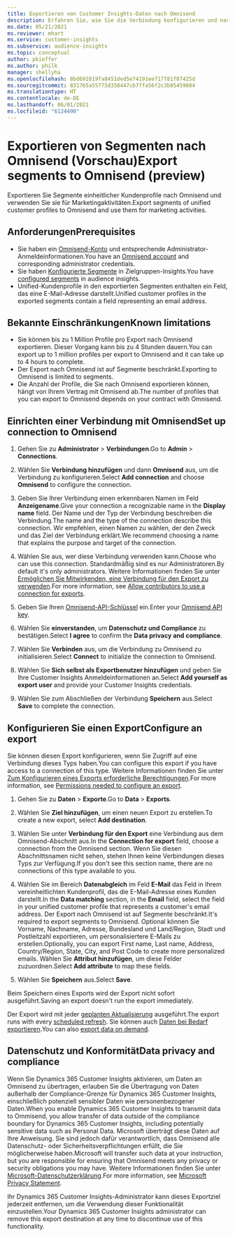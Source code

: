 ```yaml
---
title: Exportieren von Customer Insights-Daten nach Omnisend
description: Erfahren Sie, wie Sie die Verbindung konfigurieren und nach Omnisend exportieren.
ms.date: 05/21/2021
ms.reviewer: mhart
ms.service: customer-insights
ms.subservice: audience-insights
ms.topic: conceptual
author: pkieffer
ms.author: philk
manager: shellyha
ms.openlocfilehash: 8bd692819fa8451ded5e74191ee717f81f87425d
ms.sourcegitcommit: 831765a55775d358447cb7ffa56f2c3b85459084
ms.translationtype: HT
ms.contentlocale: de-DE
ms.lasthandoff: 06/01/2021
ms.locfileid: "6124490"
---
```

# <a name="export-segments-to-omnisend-preview"></a><span data-ttu-id="77a28-103">Exportieren von Segmenten nach Omnisend (Vorschau)</span><span class="sxs-lookup"><span data-stu-id="77a28-103">Export segments to Omnisend (preview)</span></span>

<span data-ttu-id="77a28-104">Exportieren Sie Segmente einheitlicher Kundenprofile nach Omnisend und verwenden Sie sie für Marketingaktivitäten.</span><span class="sxs-lookup"><span data-stu-id="77a28-104">Export segments of unified customer profiles to Omnisend and use them for marketing activities.</span></span>

## <a name="prerequisites"></a><span data-ttu-id="77a28-105">Anforderungen</span><span class="sxs-lookup"><span data-stu-id="77a28-105">Prerequisites</span></span>

-   <span data-ttu-id="77a28-106">Sie haben ein [Omnisend-Konto](https://www.omnisend.com/) und entsprechende Administrator-Anmeldeinformationen.</span><span class="sxs-lookup"><span data-stu-id="77a28-106">You have an [Omnisend account](https://www.omnisend.com/) and corresponding administrator credentials.</span></span>
-   <span data-ttu-id="77a28-107">Sie haben [Konfigurierte Segmente](segments.md) in Zielgruppen-Insights.</span><span class="sxs-lookup"><span data-stu-id="77a28-107">You have [configured segments](segments.md) in audience insights.</span></span>
-   <span data-ttu-id="77a28-108">Unified-Kundenprofile in den exportierten Segmenten enthalten ein Feld, das eine E-Mail-Adresse darstellt.</span><span class="sxs-lookup"><span data-stu-id="77a28-108">Unified customer profiles in the exported segments contain a field representing an email address.</span></span>

## <a name="known-limitations"></a><span data-ttu-id="77a28-109">Bekannte Einschränkungen</span><span class="sxs-lookup"><span data-stu-id="77a28-109">Known limitations</span></span>

- <span data-ttu-id="77a28-110">Sie können bis zu 1 Million Profile pro Export nach Omnisend exportieren. Dieser Vorgang kann bis zu 4 Stunden dauern.</span><span class="sxs-lookup"><span data-stu-id="77a28-110">You can export up to 1 million profiles per export to Omnisend and it can take up to 4 hours to complete.</span></span>
- <span data-ttu-id="77a28-111">Der Export nach Omnisend ist auf Segmente beschränkt.</span><span class="sxs-lookup"><span data-stu-id="77a28-111">Exporting to Omnisend is limited to segments.</span></span>
- <span data-ttu-id="77a28-112">Die Anzahl der Profile, die Sie nach Omnisend exportieren können, hängt von Ihrem Vertrag mit Omnisend ab.</span><span class="sxs-lookup"><span data-stu-id="77a28-112">The number of profiles that you can export to Omnisend depends on your contract with Omnisend.</span></span>

## <a name="set-up-connection-to-omnisend"></a><span data-ttu-id="77a28-113">Einrichten einer Verbindung mit Omnisend</span><span class="sxs-lookup"><span data-stu-id="77a28-113">Set up connection to Omnisend</span></span>

1. <span data-ttu-id="77a28-114">Gehen Sie zu **Administrator** > **Verbindungen**.</span><span class="sxs-lookup"><span data-stu-id="77a28-114">Go to **Admin** > **Connections**.</span></span>

1. <span data-ttu-id="77a28-115">Wählen Sie **Verbindung hinzufügen** und dann **Omnisend** aus, um die Verbindung zu konfigurieren.</span><span class="sxs-lookup"><span data-stu-id="77a28-115">Select **Add connection** and choose **Omnisend** to configure the connection.</span></span>

1. <span data-ttu-id="77a28-116">Geben Sie Ihrer Verbindung einen erkennbaren Namen im Feld **Anzeigename**.</span><span class="sxs-lookup"><span data-stu-id="77a28-116">Give your connection a recognizable name in the **Display name** field.</span></span> <span data-ttu-id="77a28-117">Der Name und der Typ der Verbindung beschreiben die Verbindung.</span><span class="sxs-lookup"><span data-stu-id="77a28-117">The name and the type of the connection describe this connection.</span></span> <span data-ttu-id="77a28-118">Wir empfehlen, einen Namen zu wählen, der den Zweck und das Ziel der Verbindung erklärt.</span><span class="sxs-lookup"><span data-stu-id="77a28-118">We recommend choosing a name that explains the purpose and target of the connection.</span></span>

1. <span data-ttu-id="77a28-119">Wählen Sie aus, wer diese Verbindung verwenden kann.</span><span class="sxs-lookup"><span data-stu-id="77a28-119">Choose who can use this connection.</span></span> <span data-ttu-id="77a28-120">Standardmäßig sind es nur Administratoren.</span><span class="sxs-lookup"><span data-stu-id="77a28-120">By default it's only administrators.</span></span> <span data-ttu-id="77a28-121">Weitere Informationen finden Sie unter [Ermöglichen Sie Mitwirkenden, eine Verbindung für den Export zu verwenden](connections.md#allow-contributors-to-use-a-connection-for-exports).</span><span class="sxs-lookup"><span data-stu-id="77a28-121">For more information, see [Allow contributors to use a connection for exports](connections.md#allow-contributors-to-use-a-connection-for-exports).</span></span>

1. <span data-ttu-id="77a28-122">Geben Sie Ihren [Omnisend-API-Schlüssel](https://support.omnisend.com/en/articles/1061890-generating-api-key) ein.</span><span class="sxs-lookup"><span data-stu-id="77a28-122">Enter your [Omnisend API key](https://support.omnisend.com/en/articles/1061890-generating-api-key).</span></span>

1. <span data-ttu-id="77a28-123">Wählen Sie **einverstanden**, um **Datenschutz und Compliance** zu bestätigen.</span><span class="sxs-lookup"><span data-stu-id="77a28-123">Select **I agree** to confirm the **Data privacy and compliance**.</span></span>

1. <span data-ttu-id="77a28-124">Wählen Sie **Verbinden** aus, um die Verbindung zu Omnisend zu initialisieren.</span><span class="sxs-lookup"><span data-stu-id="77a28-124">Select **Connect** to initialize the connection to Omnisend.</span></span>

1. <span data-ttu-id="77a28-125">Wählen Sie **Sich selbst als Exportbenutzer hinzufügen** und geben Sie Ihre Customer Insights Anmeldeinformationen an.</span><span class="sxs-lookup"><span data-stu-id="77a28-125">Select **Add yourself as export user** and provide your Customer Insights credentials.</span></span>

1. <span data-ttu-id="77a28-126">Wählen Sie zum Abschließen der Verbindung **Speichern** aus.</span><span class="sxs-lookup"><span data-stu-id="77a28-126">Select **Save** to complete the connection.</span></span>

## <a name="configure-an-export"></a><span data-ttu-id="77a28-127">Konfigurieren Sie einen Export</span><span class="sxs-lookup"><span data-stu-id="77a28-127">Configure an export</span></span>

<span data-ttu-id="77a28-128">Sie können diesen Export konfigurieren, wenn Sie Zugriff auf eine Verbindung dieses Typs haben.</span><span class="sxs-lookup"><span data-stu-id="77a28-128">You can configure this export if you have access to a connection of this type.</span></span> <span data-ttu-id="77a28-129">Weitere Informationen finden Sie unter [Zum Konfigurieren eines Exports erforderliche Berechtigungen](export-destinations.md#set-up-a-new-export).</span><span class="sxs-lookup"><span data-stu-id="77a28-129">For more information, see [Permissions needed to configure an export](export-destinations.md#set-up-a-new-export).</span></span>

1. <span data-ttu-id="77a28-130">Gehen Sie zu **Daten** > **Exporte**.</span><span class="sxs-lookup"><span data-stu-id="77a28-130">Go to **Data** > **Exports**.</span></span>

1. <span data-ttu-id="77a28-131">Wählen Sie **Ziel hinzufügen**, um einen neuen Export zu erstellen.</span><span class="sxs-lookup"><span data-stu-id="77a28-131">To create a new export, select **Add destination**.</span></span>

1. <span data-ttu-id="77a28-132">Wählen Sie unter **Verbindung für den Export** eine Verbindung aus dem Omnisend-Abschnitt aus.</span><span class="sxs-lookup"><span data-stu-id="77a28-132">In the **Connection for export** field, choose a connection from the Omnisend section.</span></span> <span data-ttu-id="77a28-133">Wenn Sie diesen Abschnittsnamen nicht sehen, stehen Ihnen keine Verbindungen dieses Typs zur Verfügung.</span><span class="sxs-lookup"><span data-stu-id="77a28-133">If you don't see this section name, there are no connections of this type available to you.</span></span>

1. <span data-ttu-id="77a28-134">Wählen Sie im Bereich **Datenabgleich** im Feld **E-Mail** das Feld in Ihrem vereinheitlichten Kundenprofil, das die E-Mail-Adresse eines Kunden darstellt.</span><span class="sxs-lookup"><span data-stu-id="77a28-134">In the **Data matching** section, in the **Email** field, select the field in your unified customer profile that represents a customer's email address.</span></span> <span data-ttu-id="77a28-135">Der Export nach Omnisend ist auf Segmente beschränkt.</span><span class="sxs-lookup"><span data-stu-id="77a28-135">It's required to export segments to Omnisend.</span></span> <span data-ttu-id="77a28-136">Optional können Sie Vorname, Nachname, Adresse, Bundesland und Land/Region, Stadt und Postleitzahl exportieren, um personalisiertere E-Mails zu erstellen.</span><span class="sxs-lookup"><span data-stu-id="77a28-136">Optionally, you can export First name, Last name, Address, Country/Region, State, City, and Post Code to create more personalized emails.</span></span> <span data-ttu-id="77a28-137">Wählen Sie **Attribut hinzufügen**, um diese Felder zuzuordnen.</span><span class="sxs-lookup"><span data-stu-id="77a28-137">Select **Add attribute** to map these fields.</span></span>

1. <span data-ttu-id="77a28-138">Wählen Sie **Speichern** aus.</span><span class="sxs-lookup"><span data-stu-id="77a28-138">Select **Save**.</span></span>

<span data-ttu-id="77a28-139">Beim Speichern eines Exports wird der Export nicht sofort ausgeführt.</span><span class="sxs-lookup"><span data-stu-id="77a28-139">Saving an export doesn't run the export immediately.</span></span>

<span data-ttu-id="77a28-140">Der Export wird mit jeder [geplanten Aktualisierung](system.md#schedule-tab) ausgeführt.</span><span class="sxs-lookup"><span data-stu-id="77a28-140">The export runs with every [scheduled refresh](system.md#schedule-tab).</span></span> <span data-ttu-id="77a28-141">Sie können auch [Daten bei Bedarf exportieren](export-destinations.md#run-exports-on-demand).</span><span class="sxs-lookup"><span data-stu-id="77a28-141">You can also [export data on demand](export-destinations.md#run-exports-on-demand).</span></span> 


## <a name="data-privacy-and-compliance"></a><span data-ttu-id="77a28-142">Datenschutz und Konformität</span><span class="sxs-lookup"><span data-stu-id="77a28-142">Data privacy and compliance</span></span>

<span data-ttu-id="77a28-143">Wenn Sie Dynamics 365 Customer Insights aktivieren, um Daten an Omnisend zu übertragen, erlauben Sie die Übertragung von Daten außerhalb der Compliance-Grenze für Dynamics 365 Customer Insights, einschließlich potenziell sensibler Daten wie personenbezogener Daten.</span><span class="sxs-lookup"><span data-stu-id="77a28-143">When you enable Dynamics 365 Customer Insights to transmit data to Ommisend, you allow transfer of data outside of the compliance boundary for Dynamics 365 Customer Insights, including potentially sensitive data such as Personal Data.</span></span> <span data-ttu-id="77a28-144">Microsoft überträgt diese Daten auf Ihre Anweisung. Sie sind jedoch dafür verantwortlich, dass Omnisend alle Datenschutz- oder Sicherheitsverpflichtungen erfüllt, die Sie möglicherweise haben.</span><span class="sxs-lookup"><span data-stu-id="77a28-144">Microsoft will transfer such data at your instruction, but you are responsible for ensuring that Omnisend meets any privacy or security obligations you may have.</span></span> <span data-ttu-id="77a28-145">Weitere Informationen finden Sie unter [Microsoft-Datenschutzerklärung](https://go.microsoft.com/fwlink/?linkid=396732).</span><span class="sxs-lookup"><span data-stu-id="77a28-145">For more information, see [Microsoft Privacy Statement](https://go.microsoft.com/fwlink/?linkid=396732).</span></span>

<span data-ttu-id="77a28-146">Ihr Dynamics 365 Customer Insights-Administrator kann dieses Exportziel jederzeit entfernen, um die Verwendung dieser Funktionalität einzustellen.</span><span class="sxs-lookup"><span data-stu-id="77a28-146">Your Dynamics 365 Customer Insights administrator can remove this export destination at any time to discontinue use of this functionality.</span></span>
